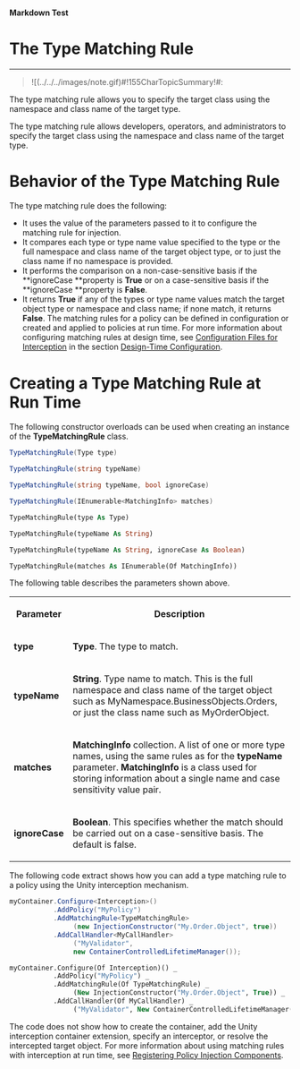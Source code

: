 ﻿---
Source File Name: 75-Interception.docx
AssetID: f745650b-dd5f-4703-be36-7b3ece55cb19
Title: The Type Matching Rule
Order In ToC: 2\6\1\10
Output Filename: 2\6\1\10_The Type Matching Rule.markdown
---

#### Markdown Test ####
# The Type Matching Rule #
----------


> ![(../../../images/note.gif)#!155CharTopicSummary!#:
> 
The type matching rule allows you to specify the target class using the namespace and class name of the target type.

The type matching rule allows developers, operators, and administrators to specify the target class using the namespace and class name of the target type.  

# Behavior of the Type Matching Rule #
The type matching rule does the following:  
+ It uses the value of the parameters passed to it to configure the matching rule for injection.
+ It compares each type or type name value specified to the type or the full namespace and class name of the target object type, or to just the class name if no namespace is provided.
+ It performs the comparison on a non-case-sensitive basis if the **ignoreCase **property is **True** or on a case-sensitive basis if the **ignoreCase **property is **False**. 
+ It returns **True** if any of the types or type name values match the target object type or namespace and class name; if none match, it returns **False**. 
The matching rules for a policy can be defined in configuration or created and applied to policies at run time. For more information about configuring matching rules at design time, see [Configuration Files for Interception](test-markdown_af2f3726-4a3e-4e31-8f97-ebca0db3d907.html) in the section [Design-Time Configuration](test-markdown_d084d31d-6894-4cd3-ab6b-40f7a69899b2.html).  

# Creating a Type Matching Rule at Run Time #
The following constructor overloads can be used when creating an instance of the **TypeMatchingRule** class.  

```csharp
TypeMatchingRule(Type type)

TypeMatchingRule(string typeName)

TypeMatchingRule(string typeName, bool ignoreCase)

TypeMatchingRule(IEnumerable<MatchingInfo> matches)
```


```vb
TypeMatchingRule(type As Type)

TypeMatchingRule(typeName As String)

TypeMatchingRule(typeName As String, ignoreCase As Boolean)

TypeMatchingRule(matches As IEnumerable(Of MatchingInfo))
```

The following table describes the parameters shown above.  
<table xmlns:xlink="http://www.w3.org/1999/xlink"><tr><th><p>Parameter</p></th><th><p>Description</p></th></tr><tr><td><p><b>type</b></p></td><td><p><b>Type</b>. The type to match.</p></td></tr><tr><td><p><b>typeName</b></p></td><td><p><b>String</b>. Type name to match. This is the full namespace and class name of the target object such as MyNamespace.BusinessObjects.Orders, or just the class name such as MyOrderObject.</p></td></tr><tr><td><p><b>matches</b></p></td><td><p><b>MatchingInfo </b>collection. A list of one or more type names, using the same rules as for the <b>typeName </b>parameter. <b>MatchingInfo</b> is a class used for storing information about a single name and case sensitivity value pair.</p></td></tr><tr><td><p><b>ignoreCase</b></p></td><td><p><b>Boolean</b>. This specifies whether the match should be carried out on a case-sensitive basis. The default is false.</p></td></tr></table>
The following code extract shows how you can add a type matching rule to a policy using the Unity interception mechanism.  

```csharp
myContainer.Configure<Interception>()
           .AddPolicy("MyPolicy")
           .AddMatchingRule<TypeMatchingRule>
                (new InjectionConstructor("My.Order.Object", true))
           .AddCallHandler<MyCallHandler>
                ("MyValidator", 
                new ContainerControlledLifetimeManager());
```


```vb
myContainer.Configure(Of Interception)() _
           .AddPolicy("MyPolicy") _
           .AddMatchingRule(Of TypeMatchingRule) _
                (New InjectionConstructor("My.Order.Object", True)) _
           .AddCallHandler(Of MyCallHandler) _
                ("MyValidator", New ContainerControlledLifetimeManager())
```

The code does not show how to create the container, add the Unity interception container extension, specify an interceptor, or resolve the intercepted target object. For more information about using matching rules with interception at run time, see [Registering Policy Injection Components](test-markdown_2090aa6d-38c7-4527-a211-aa4fa966e855.html).  


